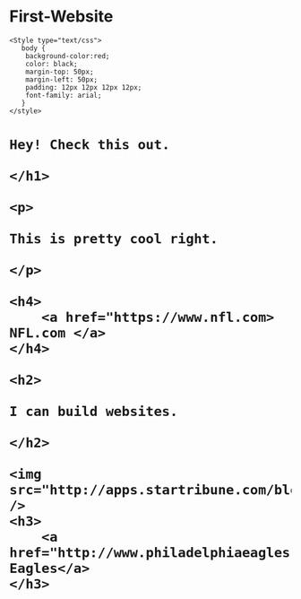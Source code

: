 # First-Website
<html>
<head>
	<Title>Peters Website</title>

	
	<Style type="text/css">
	   body {
		background-color:red;
		color: black;
		margin-top: 50px;
		margin-left: 50px;
		padding: 12px 12px 12px 12px;
		font-family: arial;
	   }
	</style>

</head>
<body>
	<h1>

	Hey! Check this out.

	</h1>

	<p> 

	This is pretty cool right.

	</p>

	<h4>
		<a href="https://www.nfl.com> NFL.com </a>
	</h4>

	<h2>

	I can build websites.

	</h2>

	<img src="http://apps.startribune.com/blogs/user_images/nealjustin_1517677371_hart3.jpg" />
	<h3>
		<a href="http://www.philadelphiaeagles.com"> Eagles</a>
	</h3>

</body>

</html>
